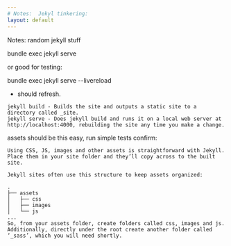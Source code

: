 ```yaml
---
# Notes:  Jekyl tinkering:
layout: default
---
```

Notes:  random jekyll stuff

bundle exec jekyll serve

or good for testing:

bundle exec jekyll serve --livereload
- should refresh.  


```
jekyll build - Builds the site and outputs a static site to a directory called _site.
jekyll serve - Does jekyll build and runs it on a local web server at http://localhost:4000, rebuilding the site any time you make a change. 
```
assets should be this easy, run simple tests confirm:

```
Using CSS, JS, images and other assets is straightforward with Jekyll. Place them in your site folder and they’ll copy across to the built site.

Jekyll sites often use this structure to keep assets organized:

.
├── assets
│   ├── css
│   ├── images
│   └── js
...
So, from your assets folder, create folders called css, images and js. Additionally, directly under the root create another folder called ‘_sass’, which you will need shortly.
```



